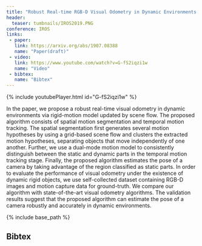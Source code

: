 ```yaml
---
title: "Robust Real-time RGB-D Visual Odometry in Dynamic Environments via  Rigid Motion Model"
header:
  teaser: tumbnails/IROS2019.PNG
conference: IROS
links: 
 - paper: 
   link: https://arxiv.org/abs/1907.08388
   name: "Paper(draft)"
 - video:
   link: https://www.youtube.com/watch?v=G-fS2iqzi1w
   name: "Video"
 - bibtex: 
   name: "Bibtex"
---
```


{% include youtubePlayer.html id="G-fS2iqzi1w" %}

In the paper, we propose a robust real-time visual odometry in dynamic environments via rigid-motion model updated by scene flow. The proposed algorithm consists of spatial motion segmentation and temporal motion tracking. The spatial segmentation first generates several motion hypotheses by using a grid-based scene flow and clusters the extracted motion hypotheses, separating objects that move independently of one another. Further, we use a dual-mode motion model to consistently distinguish between the static and dynamic parts in the temporal motion tracking stage. Finally, the proposed algorithm estimates the pose of a camera by taking advantage of the region classified as static parts. In order to evaluate the performance of visual odometry under the existence of dynamic rigid objects, we use self-collected dataset containing RGB-D images and motion capture data for ground-truth. We compare our algorithm with state-of-the-art visual odometry algorithms. The validation results suggest that the proposed algorithm can estimate the pose of a camera robustly and accurately in dynamic environments.

{% include base_path %}

## Bibtex <a id="bibtex"></a>
```
```
